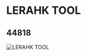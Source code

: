 # LERAHK TOOL
## 44818
![LERAHK TOOL](https://lc-www-live-s.legocdn.com/media/bricks/5/2/4221545.jpg)